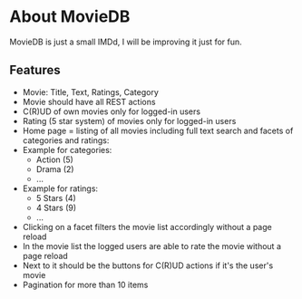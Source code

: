 # About MovieDB

MovieDB is just a small IMDd, I will be improving it just for fun.

## Features

* Movie: Title, Text, Ratings, Category
* Movie should have all REST actions
* C(R)UD of own movies only for logged-in users
* Rating (5 star system) of movies only for logged-in users
* Home page = listing of all movies including full text search and facets of categories and ratings:
 * Example for categories:
   * Action (5)
   * Drama (2)
   * ...
 * Example for ratings:
   * 5 Stars (4)
   * 4 Stars (9)
   * ...
 * Clicking on a facet filters the movie list accordingly without a page reload
 * In the movie list the logged users are able to rate the movie without a page reload
 * Next to it should be the buttons for C(R)UD actions if it's the user's movie
 * Pagination for more than 10 items

